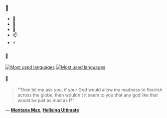 ### 👋

- 🔭
- 🌱
- 💬
- 📫
- ⚡

#### 🧏

[![Most used languages](https://github-readme-stats-aynah.vercel.app/api/top-langs/?username=aynh&theme=solarized-dark&langs_count=6&layout=compact&hide_title=true)](https://github.com/anuraghazra/github-readme-stats#gh-dark-mode-only)
[![Most used languages](https://github-readme-stats-aynah.vercel.app/api/top-langs/?username=aynh&theme=solarized-light&langs_count=6&layout=compact&hide_title=true)](https://github.com/anuraghazra/github-readme-stats#gh-light-mode-only)

#### 💬

> "Then let me ask you, if your God would allow my madness to flourish across the globe, then wouldn't it seem to you that any god like that would be just as mad as I?"

&mdash; [**Montana Max**](https://myanimelist.net/character.php?q=Montana%20Max&cat=character), [**Hellsing Ultimate**](https://myanimelist.net/search/all?q=Hellsing%20Ultimate&cat=all)
